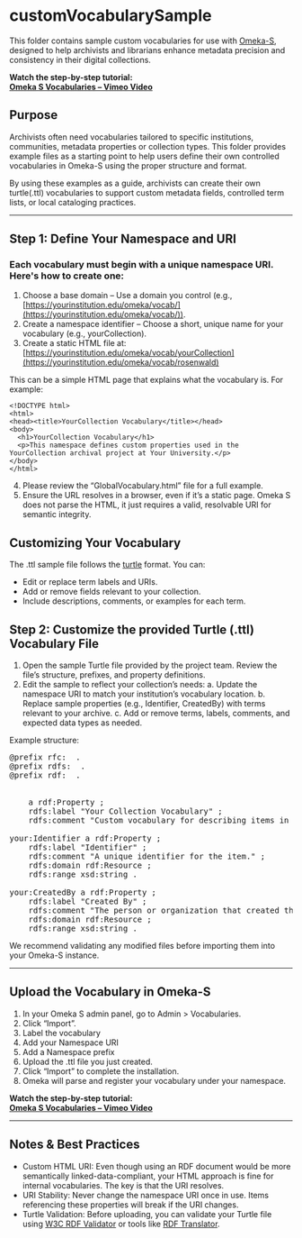 # customVocabularySample

This folder contains sample custom vocabularies for use with [Omeka-S](https://omeka.org/s/), designed to help archivists and librarians enhance metadata precision and consistency in their digital collections.

**Watch the step-by-step tutorial:**  
[**Omeka S Vocabularies – Vimeo Video**](https://vimeo.com/449764902)

## Purpose

Archivists often need vocabularies tailored to specific institutions, communities, metadata properties or collection types. This folder provides example files as a starting point to help users define their own controlled vocabularies in Omeka-S using the proper structure and format.

By using these examples as a guide, archivists can create their own turtle(.ttl) vocabularies to support custom metadata fields, controlled term lists, or local cataloging practices.

---
## Step 1: Define Your Namespace and URI

### Each vocabulary must begin with a unique namespace URI. Here's how to create one: 
   1. Choose a base domain – Use a domain you control (e.g., [https://yourinstitution.edu/omeka/vocab/](https://yourinstitution.edu/omeka/vocab/)). 
   2. Create a namespace identifier – Choose a short, unique name for your vocabulary (e.g., yourCollection). 
   3. Create a static HTML file at: 
[https://yourinstitution.edu/omeka/vocab/yourCollection](https://yourinstitution.edu/omeka/vocab/rosenwald)

This can be a simple HTML page that explains what the vocabulary is. For example: 
```
<!DOCTYPE html> 
<html> 
<head><title>YourCollection Vocabulary</title></head> 
<body> 
  <h1>YourCollection Vocabulary</h1> 
  <p>This namespace defines custom properties used in the YourCollection archival project at Your University.</p> 
</body> 
</html> 
  ```
   4. Please review the “GlobalVocabulary.html” file for a full example.
   5. Ensure the URL resolves in a browser, even if it’s a static page. Omeka S does not parse the HTML, it just requires a valid, resolvable URI for semantic integrity. 
   
## Customizing Your Vocabulary

The .ttl sample file follows the [turtle](https://www.w3.org/TR/turtle/) format. You can:
- Edit or replace term labels and URIs.
- Add or remove fields relevant to your collection.
- Include descriptions, comments, or examples for each term.

## Step 2: Customize the provided Turtle (.ttl) Vocabulary File 

1. Open the sample Turtle file provided by the project team. Review the file’s structure, prefixes, and property definitions. 
2. Edit the sample to reflect your collection’s needs: 
    a. Update the namespace URI to match your institution’s vocabulary location. 
    b. Replace sample properties (e.g., Identifier, CreatedBy) with terms relevant to your archive. 
    c. Add or remove terms, labels, comments, and expected data types as needed. 

Example structure: 

 <pre>
@prefix rfc: <https://yourinstitution.edu/omeka/vocab/yourcollection#> . 
@prefix rdfs: <http://www.w3.org/2000/01/rdf-schema#> . 
@prefix rdf: <http://www.w3.org/1999/02/22-rdf-syntax-ns#> . 
 
<https://yourinstitution.edu/omeka/vocab/yourcollection> 
    a rdf:Property ; 
    rdfs:label "Your Collection Vocabulary" ; 
    rdfs:comment "Custom vocabulary for describing items in Your Collection." . 
 
your:Identifier a rdf:Property ; 
    rdfs:label "Identifier" ; 
    rdfs:comment "A unique identifier for the item." ; 
    rdfs:domain rdf:Resource ; 
    rdfs:range xsd:string . 
 
your:CreatedBy a rdf:Property ; 
    rdfs:label "Created By" ; 
    rdfs:comment "The person or organization that created the item." ; 
    rdfs:domain rdf:Resource ; 
    rdfs:range xsd:string . 
</pre>

We recommend validating any modified files before importing them into your Omeka-S instance.


---

## Upload the Vocabulary in Omeka-S

1. In your Omeka S admin panel, go to Admin > Vocabularies. 
2. Click “Import”. 
3. Label the vocabulary 
4. Add your Namespace URI 
5. Add a Namespace prefix 
6. Upload the .ttl file you just created. 
7. Click “Import” to complete the installation. 
8. Omeka will parse and register your vocabulary under your namespace. 

**Watch the step-by-step tutorial:**  
[**Omeka S Vocabularies – Vimeo Video**](https://vimeo.com/449764902)

---




## Notes & Best Practices 

* Custom HTML URI: Even though using an RDF document would be more semantically linked-data-compliant, your HTML approach is fine for internal vocabularies. The key is that the URI resolves. 
* URI Stability: Never change the namespace URI once in use. Items referencing these properties will break if the URI changes. 
* Turtle Validation: Before uploading, you can validate your Turtle file using [W3C RDF Validator](https://www.w3.org/RDF/Validator/) or tools like [RDF Translator](https://rdf-translator.appspot.com/). 


